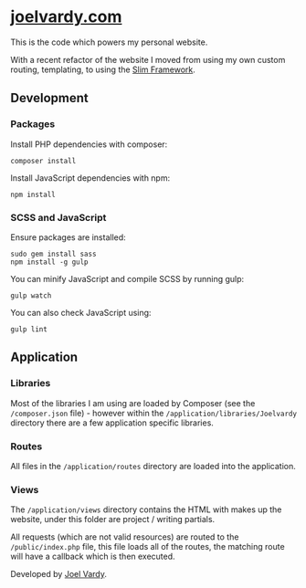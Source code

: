 # [joelvardy.com][joelvardy]

This is the code which powers my personal website.

With a recent refactor of the website I moved from using my own custom routing, templating, to using the [Slim Framework][slim]. 

## Development

### Packages

Install PHP dependencies with composer:

```
composer install
```

Install JavaScript dependencies with npm:

```
npm install
```

### SCSS and JavaScript

Ensure packages are installed:

```
sudo gem install sass
npm install -g gulp
```

You can minify JavaScript and compile SCSS by running gulp:

```
gulp watch
```

You can also check JavaScript using:

```
gulp lint
```

## Application

### Libraries

Most of the libraries I am using are loaded by Composer (see the `/composer.json` file) - however within the `/application/libraries/Joelvardy` directory there are a few application specific libraries.

### Routes

All files in the `/application/routes` directory are loaded into the application.

### Views

The `/application/views` directory contains the HTML with makes up the website, under this folder are project / writing partials.

All requests (which are not valid resources) are routed to the `/public/index.php` file, this file loads all of the routes, the matching route will have a callback which is then executed.

Developed by [Joel Vardy][joelvardy].

  [joelvardy]: https://joelvardy.com/
  [slim]: http://www.slimframework.com
